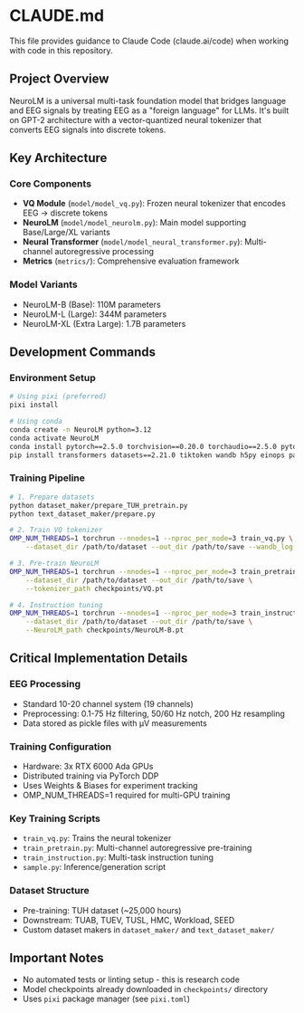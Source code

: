 # CLAUDE.md

This file provides guidance to Claude Code (claude.ai/code) when working with code in this repository.

## Project Overview

NeuroLM is a universal multi-task foundation model that bridges language and EEG signals by treating EEG as a "foreign language" for LLMs. It's built on GPT-2 architecture with a vector-quantized neural tokenizer that converts EEG signals into discrete tokens.

## Key Architecture

### Core Components
- **VQ Module** (`model/model_vq.py`): Frozen neural tokenizer that encodes EEG → discrete tokens
- **NeuroLM** (`model/model_neurolm.py`): Main model supporting Base/Large/XL variants
- **Neural Transformer** (`model/model_neural_transformer.py`): Multi-channel autoregressive processing
- **Metrics** (`metrics/`): Comprehensive evaluation framework

### Model Variants
- NeuroLM-B (Base): 110M parameters
- NeuroLM-L (Large): 344M parameters  
- NeuroLM-XL (Extra Large): 1.7B parameters

## Development Commands

### Environment Setup
```bash
# Using pixi (preferred)
pixi install

# Using conda
conda create -n NeuroLM python=3.12
conda activate NeuroLM
conda install pytorch==2.5.0 torchvision==0.20.0 torchaudio==2.5.0 pytorch-cuda=12.4 -c pytorch -c nvidia
pip install transformers datasets==2.21.0 tiktoken wandb h5py einops pandas scikit-learn
```

### Training Pipeline
```bash
# 1. Prepare datasets
python dataset_maker/prepare_TUH_pretrain.py
python text_dataset_maker/prepare.py

# 2. Train VQ tokenizer
OMP_NUM_THREADS=1 torchrun --nnodes=1 --nproc_per_node=3 train_vq.py \
    --dataset_dir /path/to/dataset --out_dir /path/to/save --wandb_log

# 3. Pre-train NeuroLM
OMP_NUM_THREADS=1 torchrun --nnodes=1 --nproc_per_node=3 train_pretrain.py \
    --dataset_dir /path/to/dataset --out_dir /path/to/save \
    --tokenizer_path checkpoints/VQ.pt

# 4. Instruction tuning
OMP_NUM_THREADS=1 torchrun --nnodes=1 --nproc_per_node=3 train_instruction.py \
    --dataset_dir /path/to/dataset --out_dir /path/to/save \
    --NeuroLM_path checkpoints/NeuroLM-B.pt
```

## Critical Implementation Details

### EEG Processing
- Standard 10-20 channel system (19 channels)
- Preprocessing: 0.1-75 Hz filtering, 50/60 Hz notch, 200 Hz resampling
- Data stored as pickle files with μV measurements

### Training Configuration
- Hardware: 3x RTX 6000 Ada GPUs
- Distributed training via PyTorch DDP
- Uses Weights & Biases for experiment tracking
- OMP_NUM_THREADS=1 required for multi-GPU training

### Key Training Scripts
- `train_vq.py`: Trains the neural tokenizer
- `train_pretrain.py`: Multi-channel autoregressive pre-training
- `train_instruction.py`: Multi-task instruction tuning
- `sample.py`: Inference/generation script

### Dataset Structure
- Pre-training: TUH dataset (~25,000 hours)
- Downstream: TUAB, TUEV, TUSL, HMC, Workload, SEED
- Custom dataset makers in `dataset_maker/` and `text_dataset_maker/`

## Important Notes
- No automated tests or linting setup - this is research code
- Model checkpoints already downloaded in `checkpoints/` directory
- Uses `pixi` package manager (see `pixi.toml`)